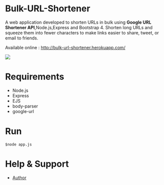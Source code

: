 # Bulk-URL-Shortener
A web application developed to shorten URLs in bulk using <strong>Google URL Shortener API</strong>,Node.js,Express and Bootstrap 4.
Shorten long URLs and squeeze them into fewer characters to make links easier to share, tweet, or email to friends.

Available online : http://bulk-url-shortener.herokuapp.com/

<img  src = "https://s3.amazonaws.com/poly-screenshots.angel.co/Project/7e/669064/9eed033af958cdfe127610c62aff3e12-original.PNG"/>

# Requirements
<ul>
<li>Node.js</li>
<li>Express</li>
<li>EJS</li>
<li>body-parser</li>
<li>google-url</li>
</ul>

# Run
```
$node app.js
```

# Help & Support
<ul>
  <li><a href="https://in.linkedin.com/in/itsksaurabh">Author</a></li>
</ul>
